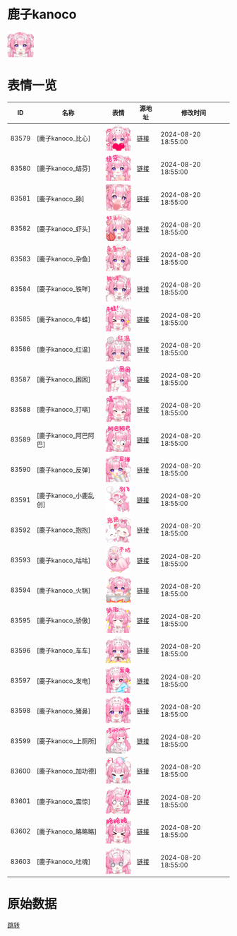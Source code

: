 # 鹿子kanoco

<img src="./cover.png" height="60" alt="cover" />

# 表情一览

|ID|名称|表情|源地址|修改时间|
|----|----|----|----|----|
|83579|[鹿子kanoco_比心]|<img src="./pic/083579_%5B鹿子kanoco_比心%5D.png" height="60" alt="比心"/>|[链接](https://i0.hdslb.com/bfs/garb/fbbf55539fa84677af63cfb33f2dedd4dcc7aa18.png)|2024-08-20 18:55:00|
|83580|[鹿子kanoco_结芬]|<img src="./pic/083580_%5B鹿子kanoco_结芬%5D.png" height="60" alt="结芬"/>|[链接](https://i0.hdslb.com/bfs/garb/35b3be2231803a7539063e6aad0d3758df0fac15.png)|2024-08-20 18:55:00|
|83581|[鹿子kanoco_舔]|<img src="./pic/083581_%5B鹿子kanoco_舔%5D.png" height="60" alt="舔"/>|[链接](https://i0.hdslb.com/bfs/garb/5197e87f60ec7b1a916a0393a56079d358e5b640.png)|2024-08-20 18:55:00|
|83582|[鹿子kanoco_虾头]|<img src="./pic/083582_%5B鹿子kanoco_虾头%5D.png" height="60" alt="虾头"/>|[链接](https://i0.hdslb.com/bfs/garb/86315678e236273f6ba1c2b37738ba0cae056a4f.png)|2024-08-20 18:55:00|
|83583|[鹿子kanoco_杂鱼]|<img src="./pic/083583_%5B鹿子kanoco_杂鱼%5D.png" height="60" alt="杂鱼"/>|[链接](https://i0.hdslb.com/bfs/garb/f8039c36a0d10fe14e9b77f6492e02dbd5ac3007.png)|2024-08-20 18:55:00|
|83584|[鹿子kanoco_铁咩]|<img src="./pic/083584_%5B鹿子kanoco_铁咩%5D.png" height="60" alt="铁咩"/>|[链接](https://i0.hdslb.com/bfs/garb/4a66e2c7007c1eae7eddf26eac82386c4ecd27ee.png)|2024-08-20 18:55:00|
|83585|[鹿子kanoco_牛蛙]|<img src="./pic/083585_%5B鹿子kanoco_牛蛙%5D.png" height="60" alt="牛蛙"/>|[链接](https://i0.hdslb.com/bfs/garb/b4709fb82165ae265bb7fb1cfab1c030b93909cd.png)|2024-08-20 18:55:00|
|83586|[鹿子kanoco_红温]|<img src="./pic/083586_%5B鹿子kanoco_红温%5D.png" height="60" alt="红温"/>|[链接](https://i0.hdslb.com/bfs/garb/ae983a7337cb355a2d3131614fe4998f7a929e20.png)|2024-08-20 18:55:00|
|83587|[鹿子kanoco_困困]|<img src="./pic/083587_%5B鹿子kanoco_困困%5D.png" height="60" alt="困困"/>|[链接](https://i0.hdslb.com/bfs/garb/a5854f94194b32e15db75f6b0df04ea4a65fc745.png)|2024-08-20 18:55:00|
|83588|[鹿子kanoco_打嗝]|<img src="./pic/083588_%5B鹿子kanoco_打嗝%5D.png" height="60" alt="打嗝"/>|[链接](https://i0.hdslb.com/bfs/garb/c26ddec053b6cccd2f331747bea480a9b07e6123.png)|2024-08-20 18:55:00|
|83589|[鹿子kanoco_阿巴阿巴]|<img src="./pic/083589_%5B鹿子kanoco_阿巴阿巴%5D.png" height="60" alt="阿巴阿巴"/>|[链接](https://i0.hdslb.com/bfs/garb/a319aefb2633a9304e5847eed4b14714802491da.png)|2024-08-20 18:55:00|
|83590|[鹿子kanoco_反弹]|<img src="./pic/083590_%5B鹿子kanoco_反弹%5D.png" height="60" alt="反弹"/>|[链接](https://i0.hdslb.com/bfs/garb/7a8485ed865c28d41854556d3ad3a077c59b1dce.png)|2024-08-20 18:55:00|
|83591|[鹿子kanoco_小鹿乱创]|<img src="./pic/083591_%5B鹿子kanoco_小鹿乱创%5D.png" height="60" alt="小鹿乱创"/>|[链接](https://i0.hdslb.com/bfs/garb/91a390505aae669f0dd71cf1d78df4767b9ec647.png)|2024-08-20 18:55:00|
|83592|[鹿子kanoco_抱抱]|<img src="./pic/083592_%5B鹿子kanoco_抱抱%5D.png" height="60" alt="抱抱"/>|[链接](https://i0.hdslb.com/bfs/garb/f574a71ab6b50ed573295635a475219dbd8c408a.png)|2024-08-20 18:55:00|
|83593|[鹿子kanoco_咕咕]|<img src="./pic/083593_%5B鹿子kanoco_咕咕%5D.png" height="60" alt="咕咕"/>|[链接](https://i0.hdslb.com/bfs/garb/9d959a0fa854cb53875db2e6dc5dd0047a78f6ba.png)|2024-08-20 18:55:00|
|83594|[鹿子kanoco_火锅]|<img src="./pic/083594_%5B鹿子kanoco_火锅%5D.png" height="60" alt="火锅"/>|[链接](https://i0.hdslb.com/bfs/garb/ce9f736ea08a77a47b5abf86279e1ec86b1a6f55.png)|2024-08-20 18:55:00|
|83595|[鹿子kanoco_骄傲]|<img src="./pic/083595_%5B鹿子kanoco_骄傲%5D.png" height="60" alt="骄傲"/>|[链接](https://i0.hdslb.com/bfs/garb/4b00f261e819ed9281b8a7373cd648a313eabcc0.png)|2024-08-20 18:55:00|
|83596|[鹿子kanoco_车车]|<img src="./pic/083596_%5B鹿子kanoco_车车%5D.png" height="60" alt="车车"/>|[链接](https://i0.hdslb.com/bfs/garb/861907bf1d61564d57911d156e5e410bff2e2365.png)|2024-08-20 18:55:00|
|83597|[鹿子kanoco_发电]|<img src="./pic/083597_%5B鹿子kanoco_发电%5D.png" height="60" alt="发电"/>|[链接](https://i0.hdslb.com/bfs/garb/f019d3c7ff01590f68ede5f02fb10dc0dbd4d0b7.png)|2024-08-20 18:55:00|
|83598|[鹿子kanoco_猪鼻]|<img src="./pic/083598_%5B鹿子kanoco_猪鼻%5D.png" height="60" alt="猪鼻"/>|[链接](https://i0.hdslb.com/bfs/garb/2a5cb2ed02dfcade1d5dc610210a4adafce2c822.png)|2024-08-20 18:55:00|
|83599|[鹿子kanoco_上厕所]|<img src="./pic/083599_%5B鹿子kanoco_上厕所%5D.png" height="60" alt="上厕所"/>|[链接](https://i0.hdslb.com/bfs/garb/17fdb39f6a253346ff0dd311fb577b552f1d1649.png)|2024-08-20 18:55:00|
|83600|[鹿子kanoco_加功德]|<img src="./pic/083600_%5B鹿子kanoco_加功德%5D.png" height="60" alt="加功德"/>|[链接](https://i0.hdslb.com/bfs/garb/0add20dbc2f21c6bc5c6c4195c02562bc6d2757a.png)|2024-08-20 18:55:00|
|83601|[鹿子kanoco_震惊]|<img src="./pic/083601_%5B鹿子kanoco_震惊%5D.png" height="60" alt="震惊"/>|[链接](https://i0.hdslb.com/bfs/garb/5a363937d9227a3a2aaa18b02b34ac349b23ed39.png)|2024-08-20 18:55:00|
|83602|[鹿子kanoco_略略略]|<img src="./pic/083602_%5B鹿子kanoco_略略略%5D.png" height="60" alt="略略略"/>|[链接](https://i0.hdslb.com/bfs/garb/d2e3b0b91d6eb69253a089705039a3bfd5da9170.png)|2024-08-20 18:55:00|
|83603|[鹿子kanoco_吐魂]|<img src="./pic/083603_%5B鹿子kanoco_吐魂%5D.png" height="60" alt="吐魂"/>|[链接](https://i0.hdslb.com/bfs/garb/45e7e4d98fa99f3a6af97b63acd9f4edf6bc7264.png)|2024-08-20 18:55:00|

# 原始数据

[跳转](./raw.json)

